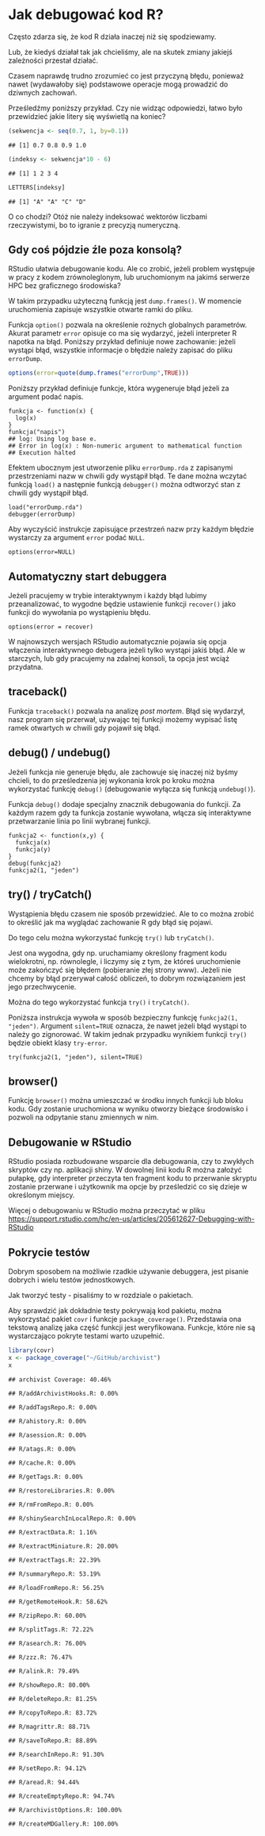# Jak debugować kod R? 

Często zdarza się, że kod R działa inaczej niż się spodziewamy.

Lub, że kiedyś działał tak jak chcieliśmy, ale na skutek zmiany jakiejś zależności przestał działać.

Czasem naprawdę trudno zrozumieć co jest przyczyną błędu, ponieważ nawet (wydawałoby się) podstawowe operacje mogą prowadzić do dziwnych zachowań.

Prześledźmy poniższy przykład. Czy nie widząc odpowiedzi, łatwo było przewidzieć jakie litery się wyświetlą na koniec?


```r
(sekwencja <- seq(0.7, 1, by=0.1))
```

```
## [1] 0.7 0.8 0.9 1.0
```

```r
(indeksy <- sekwencja*10 - 6)
```

```
## [1] 1 2 3 4
```

```r
LETTERS[indeksy]
```

```
## [1] "A" "A" "C" "D"
```

O co chodzi? Otóż nie należy indeksować wektorów liczbami rzeczywistymi, bo to igranie z precyzją numeryczną.


## Gdy coś pójdzie źle poza konsolą?

RStudio ułatwia debugowanie kodu. Ale co zrobić, jeżeli problem występuje w pracy z kodem zrównoleglonym, lub uruchomionym na jakimś serwerze HPC bez graficznego środowiska?

W takim przypadku użyteczną funkcją jest `dump.frames()`. W momencie uruchomienia zapisuje wszystkie otwarte ramki do pliku. 

Funkcja `option()` pozwala na określenie rożnych globalnych parametrów. Akurat parametr `error` opisuje co ma się wydarzyć, jeżeli interpreter R napotka na błąd. Poniższy przykład definiuje nowe zachowanie: jeżeli wystąpi błąd, wszystkie informacje o błędzie należy zapisać do pliku `errorDump`.


```r
options(error=quote(dump.frames("errorDump",TRUE)))
```

Poniższy przykład definiuje funkcje, która wygeneruje błąd jeżeli za argument podać napis.

```
funkcja <- function(x) {
  log(x)
}
funkcja("napis")
## log: Using log base e.
## Error in log(x) : Non-numeric argument to mathematical function
## Execution halted
```

Efektem ubocznym jest utworzenie pliku `errorDump.rda` z zapisanymi przestrzeniami nazw w chwili gdy wystąpił błąd. Te dane można wczytać funkcją `load()` a następnie funkcją `debugger()` można odtworzyć stan z chwili gdy wystąpił błąd.

```
load("errorDump.rda")
debugger(errorDump)
```

Aby wyczyścić instrukcje zapisujące przestrzeń nazw przy każdym błędzie wystarczy za argument `error` podać `NULL`.

```
options(error=NULL)
```

## Automatyczny start debuggera

Jeżeli pracujemy w trybie interaktywnym i każdy błąd lubimy przeanalizować, to wygodne będzie ustawienie funkcji `recover()` jako funkcji do wywołania po wystąpieniu błędu.

```
options(error = recover)
```

W najnowszych wersjach RStudio automatycznie pojawia się opcja włączenia interaktywnego debugera jeżeli tylko wystąpi jakiś błąd. Ale w starczych, lub gdy pracujemy na zdalnej konsoli, ta opcja jest wciąż przydatna.


## traceback()

Funkcja `traceback()` pozwala na analizę *post mortem*. Błąd się wydarzył, nasz program się przerwał, używając tej funkcji możemy wypisać listę ramek otwartych w chwili gdy pojawił się błąd.

## debug() / undebug()

Jeżeli funkcja nie generuje błędu, ale zachowuje się inaczej niż byśmy chcieli, to do prześledzenia jej wykonania krok po kroku można wykorzystać funkcję `debug()` (debugowanie wyłącza się funkcją `undebug()`). 

Funkcja `debug()` dodaje specjalny znacznik debugowania do funkcji. Za każdym razem gdy ta funkcja zostanie wywołana, włącza się interaktywne przetwarzanie linia po linii wybranej funkcji. 

```
funkcja2 <- function(x,y) {
  funkcja(x)
  funkcja(y)
}
debug(funkcja2)
funkcja2(1, "jeden")
```

## try() / tryCatch()

Wystąpienia błędu czasem nie sposób przewidzieć.
Ale to co można zrobić to określić jak ma wyglądać zachowanie R gdy błąd się pojawi.

Do tego celu można wykorzystać funkcję `try()` lub `tryCatch()`.

Jest ona wygodna, gdy np. uruchamiamy określony fragment kodu wielokrotni, np. równolegle, i liczymy się z tym, że któreś uruchomienie może zakończyć się błędem (pobieranie złej strony www).
Jeżeli nie chcemy by błąd przerywał całość obliczeń, to dobrym rozwiązaniem jest jego przechwycenie.

Można do tego wykorzystać funkcja `try()` i `tryCatch()`.

Poniższa instrukcja wywoła w sposób bezpieczny funkcję `funkcja2(1, "jeden")`. Argument `silent=TRUE` oznacza, że nawet jeżeli błąd wystąpi to należy go zignorować. W takim jednak przypadku wynikiem funkcji `try()` będzie obiekt klasy `try-error`.

```
try(funkcja2(1, "jeden"), silent=TRUE)
```

## browser()

Funkcję `browser()` można umieszczać w środku innych funkcji lub bloku kodu. Gdy zostanie uruchomiona w wyniku otworzy bieżące środowisko i pozwoli na odpytanie stanu zmiennych w nim.


## Debugowanie w RStudio

RStudio posiada rozbudowane wsparcie dla debugowania, czy to zwykłych skryptów czy np. aplikacji shiny. W dowolnej linii kodu R można założyć pułapkę, gdy interpreter przeczyta ten fragment kodu to przerwanie skryptu zostanie przerwane i użytkownik ma opcje by prześledzić co się dzieje w określonym miejscy.

Więcej o debugowaniu w RStudio można przeczytać w pliku https://support.rstudio.com/hc/en-us/articles/205612627-Debugging-with-RStudio

## Pokrycie testów

Dobrym sposobem na możliwie rzadkie używanie debuggera, jest pisanie dobrych i wielu testów jednostkowych.

Jak tworzyć testy - pisaliśmy to w rozdziale o pakietach. 

Aby sprawdzić jak dokładnie testy pokrywają kod pakietu, można wykorzystać pakiet `covr` i funkcje `package_coverage()`. Przedstawia ona tekstową analizę jaka część funkcji jest weryfikowana. Funkcje, które nie są wystarczająco pokryte testami warto uzupełnić.


```r
library(covr)
x <- package_coverage("~/GitHub/archivist")
x
```

```
## archivist Coverage: 40.46%
```

```
## R/addArchivistHooks.R: 0.00%
```

```
## R/addTagsRepo.R: 0.00%
```

```
## R/ahistory.R: 0.00%
```

```
## R/asession.R: 0.00%
```

```
## R/atags.R: 0.00%
```

```
## R/cache.R: 0.00%
```

```
## R/getTags.R: 0.00%
```

```
## R/restoreLibraries.R: 0.00%
```

```
## R/rmFromRepo.R: 0.00%
```

```
## R/shinySearchInLocalRepo.R: 0.00%
```

```
## R/extractData.R: 1.16%
```

```
## R/extractMiniature.R: 20.00%
```

```
## R/extractTags.R: 22.39%
```

```
## R/summaryRepo.R: 53.19%
```

```
## R/loadFromRepo.R: 56.25%
```

```
## R/getRemoteHook.R: 58.62%
```

```
## R/zipRepo.R: 60.00%
```

```
## R/splitTags.R: 72.22%
```

```
## R/asearch.R: 76.00%
```

```
## R/zzz.R: 76.47%
```

```
## R/alink.R: 79.49%
```

```
## R/showRepo.R: 80.00%
```

```
## R/deleteRepo.R: 81.25%
```

```
## R/copyToRepo.R: 83.72%
```

```
## R/magrittr.R: 88.71%
```

```
## R/saveToRepo.R: 88.89%
```

```
## R/searchInRepo.R: 91.30%
```

```
## R/setRepo.R: 94.12%
```

```
## R/aread.R: 94.44%
```

```
## R/createEmptyRepo.R: 94.74%
```

```
## R/archivistOptions.R: 100.00%
```

```
## R/createMDGallery.R: 100.00%
```

